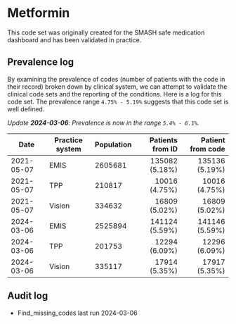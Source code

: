 # Metformin

This code set was originally created for the SMASH safe medication dashboard and has been validated in practice.

## Prevalence log

By examining the prevalence of codes (number of patients with the code in their record) broken down by clinical system, we can attempt to validate the clinical code sets and the reporting of the conditions. Here is a log for this code set. The prevalence range `4.75% - 5.19%` suggests that this code set is well defined.

_Update **2024-03-06**: Prevalence is now in the range `5.4% - 6.1%`._

| Date       | Practice system | Population | Patients from ID | Patient from code |
| ---------- | --------------- | ---------- | ---------------: | ----------------: |
| 2021-05-07 | EMIS            | 2605681    |   135082 (5.18%) |    135136 (5.19%) |
| 2021-05-07 | TPP             | 210817     |    10016 (4.75%) |     10016 (4.75%) |
| 2021-05-07 | Vision          | 334632     |    16809 (5.02%) |     16809 (5.02%) |
| 2024-03-06 | EMIS            | 2525894    |   141124 (5.59%) |    141146 (5.59%) |
| 2024-03-06 | TPP             | 201753     |    12294 (6.09%) |     12296 (6.09%) |
| 2024-03-06 | Vision          | 335117     |    17914 (5.35%) |     17917 (5.35%) |

## Audit log

- Find_missing_codes last run 2024-03-06
